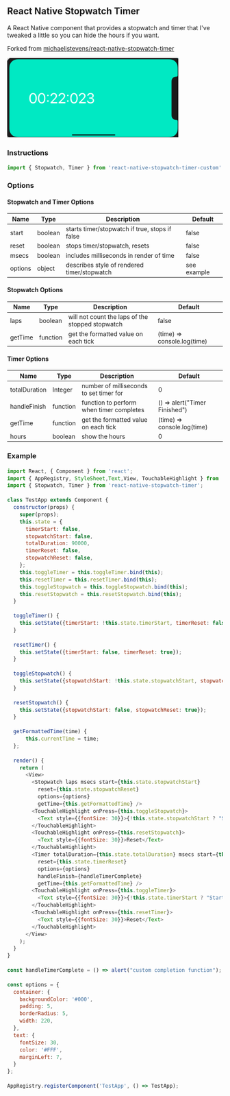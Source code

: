## React Native Stopwatch Timer

A React Native component that provides a stopwatch and timer that I've tweaked a little so you can hide the hours if you want.

Forked from [michaeljstevens/react-native-stopwatch-timer](https://github.com/michaeljstevens/react-native-stopwatch-timer)

<img width="400px" src="./docs/screenshots/Screen Shot 2018-12-07 at 2.23.31 PM.png" />

### Instructions

```js
import { Stopwatch, Timer } from 'react-native-stopwatch-timer-custom'
```

### Options

#### Stopwatch and Timer Options

|Name|Type|Description|Default|
|----|----|-----------|------|
|start|boolean|starts timer/stopwatch if true, stops if false|false|
|reset|boolean|stops timer/stopwatch, resets|false|
|msecs|boolean|includes milliseconds in render of time|false|
|options|object|describes style of rendered timer/stopwatch|see example|

#### Stopwatch Options

|Name|Type|Description|Default|
|----|----|-----------|------|
|laps|boolean|will not count the laps of the stopped stopwatch|false|
|getTime|function|get the formatted value on each tick|(time) => console.log(time)|


#### Timer Options

|Name|Type|Description|Default|
|----|----|-----------|------|
|totalDuration|Integer|number of milliseconds to set timer for|0|
|handleFinish|function|function to perform when timer completes|() => alert("Timer Finished")|
|getTime|function|get the formatted value on each tick|(time) => console.log(time)|
|hours|boolean|show the hours|0|

### Example

```js
import React, { Component } from 'react';
import { AppRegistry, StyleSheet,Text,View, TouchableHighlight } from 'react-native';
import { Stopwatch, Timer } from 'react-native-stopwatch-timer';

class TestApp extends Component {
  constructor(props) {
    super(props);
    this.state = {
      timerStart: false,
      stopwatchStart: false,
      totalDuration: 90000,
      timerReset: false,
      stopwatchReset: false,
    };
    this.toggleTimer = this.toggleTimer.bind(this);
    this.resetTimer = this.resetTimer.bind(this);
    this.toggleStopwatch = this.toggleStopwatch.bind(this);
    this.resetStopwatch = this.resetStopwatch.bind(this);
  }

  toggleTimer() {
    this.setState({timerStart: !this.state.timerStart, timerReset: false});
  }

  resetTimer() {
    this.setState({timerStart: false, timerReset: true});
  }

  toggleStopwatch() {
    this.setState({stopwatchStart: !this.state.stopwatchStart, stopwatchReset: false});
  }

  resetStopwatch() {
    this.setState({stopwatchStart: false, stopwatchReset: true});
  }
  
  getFormattedTime(time) {
      this.currentTime = time;
  };

  render() {
    return (
      <View>
        <Stopwatch laps msecs start={this.state.stopwatchStart}
          reset={this.state.stopwatchReset}
          options={options}
          getTime={this.getFormattedTime} />
        <TouchableHighlight onPress={this.toggleStopwatch}>
          <Text style={{fontSize: 30}}>{!this.state.stopwatchStart ? "Start" : "Stop"}</Text>
        </TouchableHighlight>
        <TouchableHighlight onPress={this.resetStopwatch}>
          <Text style={{fontSize: 30}}>Reset</Text>
        </TouchableHighlight>
        <Timer totalDuration={this.state.totalDuration} msecs start={this.state.timerStart}
          reset={this.state.timerReset}
          options={options}
          handleFinish={handleTimerComplete}
          getTime={this.getFormattedTime} />
        <TouchableHighlight onPress={this.toggleTimer}>
          <Text style={{fontSize: 30}}>{!this.state.timerStart ? "Start" : "Stop"}</Text>
        </TouchableHighlight>
        <TouchableHighlight onPress={this.resetTimer}>
          <Text style={{fontSize: 30}}>Reset</Text>
        </TouchableHighlight>
      </View>
    );
  }
}

const handleTimerComplete = () => alert("custom completion function");

const options = {
  container: {
    backgroundColor: '#000',
    padding: 5,
    borderRadius: 5,
    width: 220,
  },
  text: {
    fontSize: 30,
    color: '#FFF',
    marginLeft: 7,
  }
};

AppRegistry.registerComponent('TestApp', () => TestApp);

```